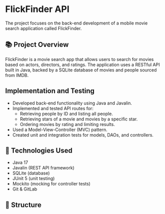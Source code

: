 # FlickFinder API

The project focuses on the back-end development of a mobile movie search application called FlickFinder.

## 📚 Project Overview

FlickFinder is a movie search app that allows users to search for movies based on actors, directors, and ratings. The application uses a RESTful API built in Java, backed by a SQLite database of movies and people sourced from IMDB.

## Implementation and Testing
- Developed back-end functionality using Java and Javalin.
- Implemented and tested API routes for:
  - Retrieving people by ID and listing all people.
  - Retrieving stars of a movie and movies by a specific star.
  - Ordering movies by rating and limiting results.
- Used a Model-View-Controller (MVC) pattern.
- Created unit and integration tests for models, DAOs, and controllers.

## 🔧 Technologies Used
- Java 17
- Javalin (REST API framework)
- SQLite (database)
- JUnit 5 (unit testing)
- Mockito (mocking for controller tests)
- Git & GitLab

## 📁 Structure

